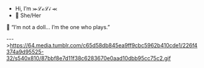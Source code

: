- Hi, I’m ⪼ℒℴℒ𝒾 ⪻
- 🌸 She/Her 
                                                                                 
🖤 “I’m not a doll... I’m the one who plays.”

--->https://64.media.tumblr.com/c65d58db845ea9ff9cbc5962b410cde1/226f4374a9d95525-32/s540x810/87bbf8e7d11f38c6283670e0aad10dbb95cc75c2.gif


